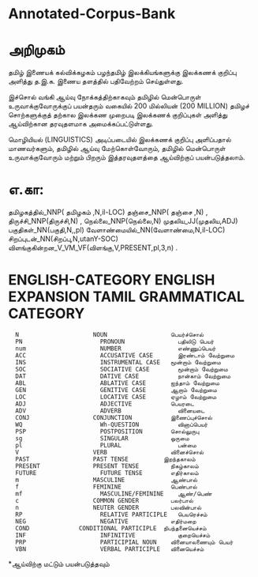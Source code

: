 # Annotated-Corpus-Bank

# அறிமுகம்

தமிழ் இணையக் கல்விக்கழகம் பழந்தமிழ் இலக்கியங்களுக்கு இலக்கணக் குறிப்பு அளித்து த.இ.க. இணைய தளத்தில் பதிவேற்றம் செய்துள்ளது.

இச்சொல் வங்கி ஆய்வு நோக்கத்திற்காகவும் தமிழில் மென்பொருள் உருவாக்குவோருக்குப் பயன்தரும் வகையில் 200 மில்லியன் (200 MILLION) தமிழச் சொற்களுக்குத் தற்கால இலக்கண முறைபடி இலக்கணக் குறிப்புகள் அளித்து ஆய்விற்கான தரவுதளமாக அமைக்கப்பட்டுள்ளது.

மொழியியல் (LINGUISTICS) அடிப்படையில் இலக்கணக் குறிப்பு அளிப்பதால் மாணவர்களும், தமிழில் ஆய்வு மேற்கொள்வோரும், தமிழில் மென்பொருள் உருவாக்குவோரும் மற்றும் பிறரும் இத்தரவுதளத்தை ஆய்விற்குப் பயன்படுத்தலாம்.

# எ.கா:

தமிழகத்தில்_NNP( தமிழகம் ,N,il-LOC) தஞ்சை_NNP( தஞ்சை ,N) , திருச்சி_NNP(திருச்சி,N) , நெல்லை_NNP(நெல்லை,N) முதலிய_JJ(முதலிய,ADJ) பகுதிகள்_NN(பகுதி,N,,pl) வேளாண்மையில்_NN(வேளாண்மை,N,il-LOC) சிறப்புடன்_NN(சிறப்பு,N,utanY-SOC) விளங்குகின்றன_V_VM_VF(விளங்கு,V,PRESENT,pl,3,n) .


# ENGLISH-CATEGORY	  ENGLISH EXPANSION	    TAMIL GRAMMATICAL CATEGORY
      N	                    NOUN	              பெயர்ச்சொல்
      PN	                  PRONOUN	            பதிலிடு பெயர்
      num	                  NUMBER	            எண்ணுப்பெயர்
      ACC	                  ACCUSATIVE CASE	    இரண்டாம் வேற்றுமை
      INS	                  INSTRUMENTAL CASE	  மூன்றாம் வேற்றுமை
      SOC	                  SOCIATIVE CASE	    மூன்றாம் வேற்றுமை
      DAT	                  DATIVE CASE	        நான்காம் வேற்றுமை
      ABL	                  ABLATIVE CASE	      ஐந்தாம் வேற்றுமை
      GEN	                  GENITIVE CASE	      ஆறாம் வேற்றுமை
      LOC	                  LOCATIVE CASE	      ஏழாம் வேற்றுமை
      ADJ	                  ADJECTIVE	          பெயரடை
      ADV	                  ADVERB	            வினையடை
      CONJ	                CONJUNCTION 	      இணைப்புச்சொல்
      WQ	                  Wh-QUESTION	        வினாப்பெயர்
      PSP	                  POSTPOSITION	      சொல்லுருபு
      sg	                  SINGULAR	          ஒருமை
      pl	                  PLURAL	            பன்மை
      V	                    VERB	              வினைச்சொல்
      PAST	                PAST TENSE	        இறந்தகாலம்
      PRESENT             	PRESENT TENSE	      நிகழ்காலம்
      FUTURE	              FUTURE TENSE	      எதிர்காலம்
      m	                    MASCULINE	          ஆண்பால்
      f	                    FEMININE	          பெண்பால்
      mf	                  MASCULINE/FEMININE	ஆண்/பெண்
      c	                    COMMON GENDER	      பலர்பால்
      n	                    NEUTER GENDER	      பலவின்பால்
      RP	                  RELATIVE PARTICIPLE	பெயரெச்சம்
      NEG	                  NEGATIVE	          எதிர்மறை
      COND	            CONDITIONAL PARTICIPLE	நிபந்தனையெச்சம்
      INF	                  INFINITIVE 	        குறையெச்சம்
      PRP	                  PARTICIPIAL NOUN	  வினையாலணையும் பெயர்
      VBN	                  VERBAL PARTICIPLE	  வினையெச்சம்


*ஆய்விற்கு மட்டும் பயன்படுத்தவும்
